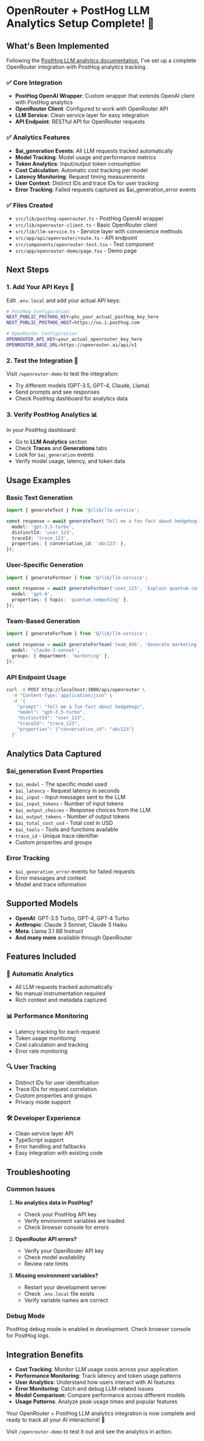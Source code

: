 # OpenRouter + PostHog LLM Analytics Setup Complete! 🚀

## What's Been Implemented

Following the [PostHog LLM analytics documentation](https://posthog.com/docs/llm-analytics/installation/openrouter), I've set up a complete OpenRouter integration with PostHog analytics tracking.

### ✅ **Core Integration**
- **PostHog OpenAI Wrapper**: Custom wrapper that extends OpenAI client with PostHog analytics
- **OpenRouter Client**: Configured to work with OpenRouter API
- **LLM Service**: Clean service layer for easy integration
- **API Endpoint**: RESTful API for OpenRouter requests

### ✅ **Analytics Features**
- **$ai_generation Events**: All LLM requests tracked automatically
- **Model Tracking**: Model usage and performance metrics
- **Token Analytics**: Input/output token consumption
- **Cost Calculation**: Automatic cost tracking per model
- **Latency Monitoring**: Request timing measurements
- **User Context**: Distinct IDs and trace IDs for user tracking
- **Error Tracking**: Failed requests captured as $ai_generation_error events

### ✅ **Files Created**
- `src/lib/posthog-openrouter.ts` - PostHog OpenAI wrapper
- `src/lib/openrouter-client.ts` - Basic OpenRouter client
- `src/lib/llm-service.ts` - Service layer with convenience methods
- `src/app/api/openrouter/route.ts` - API endpoint
- `src/components/openrouter-test.tsx` - Test component
- `src/app/openrouter-demo/page.tsx` - Demo page

## Next Steps

### 1. **Add Your API Keys** 🔑
Edit `.env.local` and add your actual API keys:

```bash
# PostHog Configuration
NEXT_PUBLIC_POSTHOG_KEY=phc_your_actual_posthog_key_here
NEXT_PUBLIC_POSTHOG_HOST=https://us.i.posthog.com

# OpenRouter Configuration  
OPENROUTER_API_KEY=your_actual_openrouter_key_here
OPENROUTER_BASE_URL=https://openrouter.ai/api/v1
```

### 2. **Test the Integration** 🧪
Visit `/openrouter-demo` to test the integration:
- Try different models (GPT-3.5, GPT-4, Claude, Llama)
- Send prompts and see responses
- Check PostHog dashboard for analytics data

### 3. **Verify PostHog Analytics** 📊
In your PostHog dashboard:
- Go to **LLM Analytics** section
- Check **Traces** and **Generations** tabs
- Look for `$ai_generation` events
- Verify model usage, latency, and token data

## Usage Examples

### **Basic Text Generation**
```typescript
import { generateText } from '@/lib/llm-service';

const response = await generateText('Tell me a fun fact about hedgehogs', {
  model: 'gpt-3.5-turbo',
  distinctId: 'user_123',
  traceId: 'trace_123',
  properties: { conversation_id: 'abc123' },
});
```

### **User-Specific Generation**
```typescript
import { generateForUser } from '@/lib/llm-service';

const response = await generateForUser('user_123', 'Explain quantum computing', {
  model: 'gpt-4',
  properties: { topic: 'quantum_computing' },
});
```

### **Team-Based Generation**
```typescript
import { generateForTeam } from '@/lib/llm-service';

const response = await generateForTeam('team_456', 'Generate marketing copy', {
  model: 'claude-3-sonnet',
  groups: { department: 'marketing' },
});
```

### **API Endpoint Usage**
```bash
curl -X POST http://localhost:3000/api/openrouter \
  -H "Content-Type: application/json" \
  -d '{
    "prompt": "Tell me a fun fact about hedgehogs",
    "model": "gpt-3.5-turbo",
    "distinctId": "user_123",
    "traceId": "trace_123",
    "properties": {"conversation_id": "abc123"}
  }'
```

## Analytics Data Captured

### **$ai_generation Event Properties**
- `$ai_model` - The specific model used
- `$ai_latency` - Request latency in seconds
- `$ai_input` - Input messages sent to the LLM
- `$ai_input_tokens` - Number of input tokens
- `$ai_output_choices` - Response choices from the LLM
- `$ai_output_tokens` - Number of output tokens
- `$ai_total_cost_usd` - Total cost in USD
- `$ai_tools` - Tools and functions available
- `trace_id` - Unique trace identifier
- Custom properties and groups

### **Error Tracking**
- `$ai_generation_error` events for failed requests
- Error messages and context
- Model and trace information

## Supported Models

- **OpenAI**: GPT-3.5 Turbo, GPT-4, GPT-4 Turbo
- **Anthropic**: Claude 3 Sonnet, Claude 3 Haiku
- **Meta**: Llama 3.1 8B Instruct
- **And many more** available through OpenRouter

## Features Included

### 🎯 **Automatic Analytics**
- All LLM requests tracked automatically
- No manual instrumentation required
- Rich context and metadata captured

### 📊 **Performance Monitoring**
- Latency tracking for each request
- Token usage monitoring
- Cost calculation and tracking
- Error rate monitoring

### 🔍 **User Tracking**
- Distinct IDs for user identification
- Trace IDs for request correlation
- Custom properties and groups
- Privacy mode support

### 🛠 **Developer Experience**
- Clean service layer API
- TypeScript support
- Error handling and fallbacks
- Easy integration with existing code

## Troubleshooting

### **Common Issues**

1. **No analytics data in PostHog?**
   - Check your PostHog API key
   - Verify environment variables are loaded
   - Check browser console for errors

2. **OpenRouter API errors?**
   - Verify your OpenRouter API key
   - Check model availability
   - Review rate limits

3. **Missing environment variables?**
   - Restart your development server
   - Check `.env.local` file exists
   - Verify variable names are correct

### **Debug Mode**
PostHog debug mode is enabled in development. Check browser console for PostHog logs.

## Integration Benefits

- **Cost Tracking**: Monitor LLM usage costs across your application
- **Performance Monitoring**: Track latency and token usage patterns
- **User Analytics**: Understand how users interact with AI features
- **Error Monitoring**: Catch and debug LLM-related issues
- **Model Comparison**: Compare performance across different models
- **Usage Patterns**: Analyze peak usage times and popular features

Your OpenRouter + PostHog LLM analytics integration is now complete and ready to track all your AI interactions! 🎉

Visit `/openrouter-demo` to test it out and see the analytics in action.
